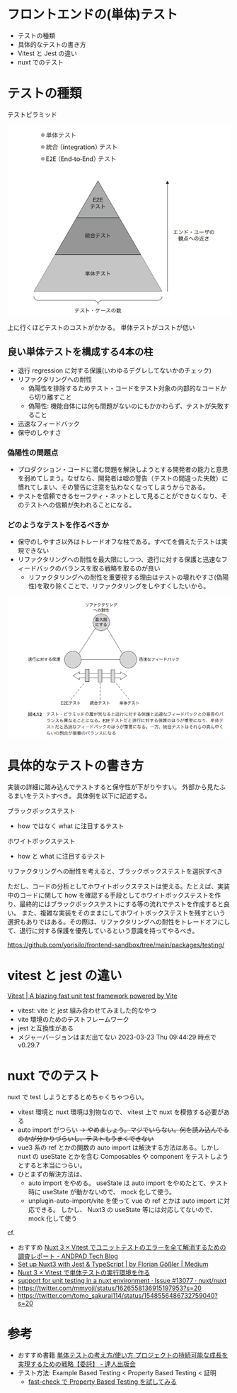# フロントエンドの(単体)テスト
<!-- - Jest を使ったテストの書き方 -->
<!--   - toEqual: 再帰的に中身を見て等価なのかを比較 -->
<!--   - toBe: オブジェクトとして等価なのかを比較 -->
- テストの種類
- 具体的なテストの書き方
- Vitest と Jest の違い
- nuxt でのテスト

# テストの種類
テストピラミッド

![](front-test.md_imgs/20230323_081742.png)

上に行くほどテストのコストがかかる。
単体テストがコストが低い

## 良い単体テストを構成する4本の柱
- 退行 regression に対する保護(いわゆるデグレしてないかのチェック)
- リファクタリングへの耐性
  - 偽陽性を排除するためテスト・コードをテスト対象の内部的なコードから切り離すこと
  - 偽陽性: 機能自体には何も問題がないのにもかかわらず、テストが失敗すること
- 迅速なフィードバック
- 保守のしやすさ

### 偽陽性の問題点
- プロダクション・コードに潜む問題を解決しようとする開発者の能力と意思を弱めてしまう。なぜなら、開発者は嘘の警告（テストの間違った失敗）に慣れてしまい、その警告に注意を払わなくなってしまうからである。
- テストを信頼できるセーフティ・ネットとして見ることができなくなり、そのテストへの信頼が失われることになる。

### どのようなテストを作るべきか
- 保守のしやすさ以外はトレードオフな柱である。すべてを備えたテストは実現できない
- リファクタリングへの耐性を最大限にしつつ、退行に対する保護と迅速なフィードバックのバランスを取る戦略を取るのが良い
  - リファクタリングへの耐性を重要視する理由はテストの壊れやすさ(偽陽性)を取り除くことで、リファクタリングをしやすくしたいから。

![](front-test.md_imgs/20230323_081903.png)

# 具体的なテストの書き方
実装の詳細に踏み込んでテストすると保守性が下がりやすい。
外部から見たふるまいをテストすべき。
具体例を以下に記述する。

ブラックボックステスト
- how ではなく what に注目するテスト

ホワイトボックステスト
- how と what に注目するテスト

リファクタリングへの耐性を考えると、ブラックボックステストを選択すべき

ただし、コードの分析としてホワイトボックステストは使える。たとえば、実装中のコードに関して how を確認する手段としてホワイトボックステストを作り、最終的にはブラックボックステストにする等の流れでテストを作成すると良い。
また、複雑な実装をそのままにしてホワイトボックステストを残すという選択もありではある。その際は、リファクタリングへの耐性をトレードオフにして、退行に対する保護を優先しているという意識を持ってやるべき。

https://github.com/yorisilo/frontend-sandbox/tree/main/packages/testing/

# vitest と jest の違い
[Vitest \| A blazing fast unit test framework powered by Vite](https://vitest.dev/)
- vitest: vite と jest 組み合わせてみました的なやつ
- vite 環境のためのテストフレームワーク
- jest と互換性がある
- メジャーバージョンはまだ出てない 2023-03-23 Thu 09:44:29 時点で v0.29.7

# nuxt でのテスト
nuxt で test しようとするとめちゃくちゃつらい。
- vitest 環境と nuxt 環境は別物なので、 vitest 上で nuxt を模倣する必要がある
- auto import がつらい ~~-> やめましょう。マジでいらない。何を読み込んでるのかが分かりづらいし、テストもうまくできない~~
- vue3 系の ref とかの関数の auto import は解決する方法はある。しかし nuxt の useState とかを含む Composables や component をテストしようとすると本当につらい。
- ひとまずの解決方法は、
  - auto import をやめる。 useState は auto import をやめたとて、テスト時に useState が動かないので、 mock 化して使う。
  - unplugin-auto-import/vite を使って vue の ref とかは auto import に対応できる。 しかし、 Nuxt3 の useState 等には対応してないので、 mock 化して使う

cf.
- おすすめ [Nuxt 3 × Vitest でユニットテストのエラーを全て解消するための調査レポート \- ANDPAD Tech Blog](https://tech.andpad.co.jp/entry/2023/03/16/100000)
- [Set up Nuxt3 with Jest & TypeScript \| by Florian Gößler \| Medium](https://medium.com/@fgoessler/set-up-nuxt3-with-jest-typescript-80aa4d3cfabc)
- [Nuxt 3 × Vitest で単体テストの実行環境を作る](https://zenn.dev/ytr0903/articles/8f4e3c0e529c6f)
- [support for unit testing in a nuxt environment · Issue \#13077 · nuxt/nuxt](https://github.com/nuxt/nuxt/issues/13077)
- https://twitter.com/mmyoji/status/1626558136915197953?s=20
- https://twitter.com/tomo_sakurai114/status/1548556486732759040?s=20

# 参考
- おすすめ書籍 [単体テストの考え方/使い方 プロジェクトの持続可能な成長を実現するための戦略【委託】 \- 達人出版会](https://tatsu-zine.com/books/unit-testing-principles-practices-and-patterns)
- テスト方法: Example Based Testing < Property Based Testing < 証明
  - [fast\-check で Property Based Testing を試してみる](https://zenn.dev/ryo_kawamata/articles/22d4408bd1f138)
